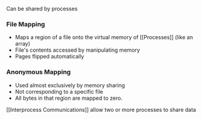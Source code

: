 Can be shared by processes
### File Mapping
- Maps a region of a file onto the virtual memory of [[Processes]] (like an array)
- File's contents accessed by manipulating memory
- Pages flipped automatically
### Anonymous Mapping
- Used almost exclusively by memory sharing
- Not corresponding to a specific file
- All bytes in that region are mapped to zero.

[[Interprocess Communications]] allow two or more processes to share data